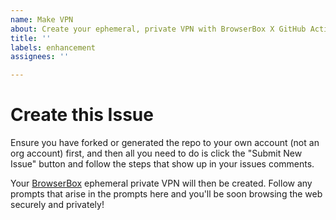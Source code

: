 ```yaml
---
name: Make VPN
about: Create your ephemeral, private VPN with BrowserBox X GitHub Actions (no affiliation)
title: ''
labels: enhancement
assignees: ''

---
```


# Create this Issue

Ensure you have forked or generated the repo to your own account (not an org account) first, and then all you need to do is click the "Submit New Issue" button and follow the steps that show up in your issues comments. 

Your [BrowserBox](https://github.com/BrowserBox/BrowserBox) ephemeral private VPN will then be created. Follow any prompts that arise in the prompts here and you'll be soon browsing the web securely and privately!



